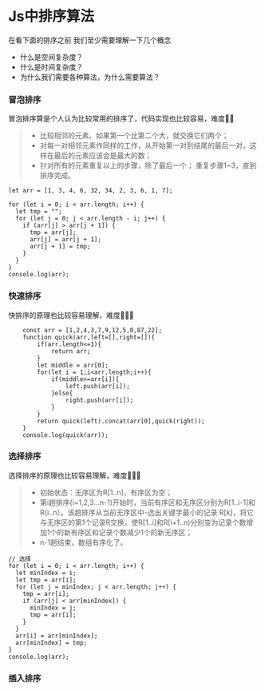# Js中排序算法

在看下面的排序之前 我们至少需要理解一下几个概念
- 什么是空间复杂度？
- 什么是时间复杂度？
- 为什么我们需要各种算法，为什么需要算法？

### 冒泡排序

冒泡排序算是个人认为比较常用的排序了，代码实现也比较容易，难度🌟🌟

> - 比较相邻的元素。如果第一个比第二个大，就交换它们两个；
> - 对每一对相邻元素作同样的工作，从开始第一对到结尾的最后一对，这样在最后的元素应该会是最大的数；
> - 针对所有的元素重复以上的步骤，除了最后一个；
重复步骤1~3，直到排序完成。

    let arr = [1, 3, 4, 6, 32, 34, 2, 3, 6, 1, 7];

    for (let i = 0; i < arr.length; i++) {
      let tmp = "";
      for (let j = 0; j < arr.length - i; j++) {
        if (arr[j] > arr[j + 1]) {
          tmp = arr[j];
          arr[j] = arr[j + 1];
          arr[j + 1] = tmp;
        }
      }
    }
    console.log(arr);


### 快速排序

快排序的原理也比较容易理解，难度🌟🌟🌟

        const arr = [1,2,4,3,7,9,12,5,0,87,22];
        function quick(arr,left=[],right=[]){
            if(arr.length<=1){
                return arr;
            }
            let middle = arr[0];
            for(let i = 1;i<arr.length;i++){
                if(middle>=arr[i]){
                    left.push(arr[i]);
                }else{
                    right.push(arr[i]);
                }
            }
            return quick(left).concat(arr[0],quick(right));
        }
        console.log(quick(arr));
### 选择排序

选择排序的原理也比较容易理解，难度🌟🌟🌟

> - 初始状态：无序区为R[1..n]，有序区为空；
> - 第i趟排序(i=1,2,3…n-1)开始时，当前有序区和无序区分别为R[1..i-1]和R(i..n）。该趟排序从当前无序区中-选出关键字最小的记录 R[k]，将它与无序区的第1个记录R交换，使R[1..i]和R[i+1..n)分别变为记录个数增加1个的新有序区和记录个数减少1个的新无序区；
> - n-1趟结束，数组有序化了。

    // 选择
    for (let i = 0; i < arr.length; i++) {
      let minIndex = i;
      let tmp = arr[i];
      for (let j = minIndex; j < arr.length; j++) {
        tmp = arr[i];
        if (arr[j] < arr[minIndex]) {
          minIndex = j;
          tmp = arr[i];
        }
      }
      arr[i] = arr[minIndex];
      arr[minIndex] = tmp;
    }
    console.log(arr);

### 插入排序

